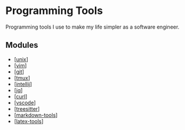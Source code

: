 Programming Tools
===

Programming tools I use to make my life simpler as a software engineer.

Modules
---

- [[unix]]
- [[vim]]
- [[git]]
- [[tmux]]
- [[intellij]]
- [[jq]]
- [[curl]]
- [[vscode]]
- [[treesitter]]
- [[markdown-tools]]
- [[latex-tools]]

[//begin]: # "Autogenerated link references for markdown compatibility"
[unix]: unix/unix.md "Unix"
[vim]: vim/vim.md "Vim"
[git]: git/git.md "Git"
[tmux]: tmux/tmux.md "Tmux"
[intellij]: intellij/intellij.md "Intellij"
[jq]: jq/jq.md "jq"
[curl]: curl/curl.md "cURL"
[vscode]: vscode/vscode.md "VSCode"
[treesitter]: treesitter/treesitter.md "treesitter"
[markdown-tools]: markdown-tools/markdown-tools.md "Markdown Tools"
[latex-tools]: latex-tools/latex-tools.md "LaTeX Tools"
[//end]: # "Autogenerated link references"
